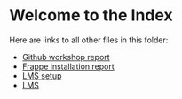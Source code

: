 # Welcome to the Index

Here are links to all other files in this folder:

<ul>
    <li><a href="Github workshop report.md">Github workshop report</a></li>
    <li><a href="Frappe installation report.md">Frappe installation report</a></li>
    <li><a href="LMS setup.md">LMS setup</a></li>
    <li><a href="lms.md">LMS</a></li>
</ul>

